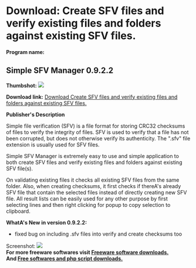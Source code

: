 # Download: Create SFV files and verify existing files and folders against existing SFV files.

**Program name:**

## Simple SFV Manager 0.9.2.2

  
**Thumbshot:** ![](http://www.freewarefiles.com/screenshot/simplesfvmngr_md.jpg)   
  
**Download link:** [Download Create SFV files and verify existing files and folders against existing SFV files.](http://freesoftwares.boysofts.com/Simple-SFV-Manager_program_78574.html)  
  


**Publisher's Description**  
  


Simple file verification (SFV) is a file format for storing CRC32 checksums of files to verify the integrity of files. SFV is used to verify that a file has not been corrupted, but does not otherwise verify its authenticity. The ".sfv" file extension is usually used for SFV files. 

Simple SFV Manager is extremely easy to use and simple application to both create SFV files and verify existing files and folders against existing SFV file(s).

On validating existing files it checks all existing SFV files from the same folder. Also, when creating checksums, it first checks if thereA's already SFV file that contain the selected files instead of directly creating new SFV file. All result lists can be easily used for any other purpose by first selecting lines and then right clicking for popup to copy selection to clipboard.

**WhatA's New in version 0.9.2.2:**

  * fixed bug on including .sfv files into verify and create checksums too 

  
  
Screenshot: ![](http://www.freewarefiles.com/screenshot/simplesfvmngr.jpg)   
**For more freeware softwares visit [Freeware software downloads.](http://freesoftwares.boysofts.com/)**   
**And [Free softwares and php script downloads.](http://www.boysofts.com/)**
